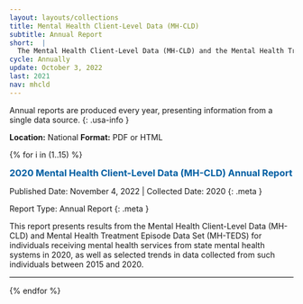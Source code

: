```yaml
---
layout: layouts/collections
title: Mental Health Client-Level Data (MH-CLD)
subtitle: Annual Report
short:  |
  The Mental Health Client-Level Data (MH-CLD) and the Mental Health Treatment Episode Data Set (MH-TEDS) systems provide information on mental health diagnoses and the mental health treatment services, outcomes, and demographic and substance use characteristics of individuals in mental health treatment facilities that report to individual state administrative data systems.
cycle: Annually
update: October 3, 2022
last: 2021
nav: mhcld
---
```

<style>
.reports {
  border-bottom: 1px solid #000;
  margin-bottom: 15px;
}
.reports > h3 {
  padding: 0;
  margin: 0;
  color: #005ea2;
}
.meta {
  font-size: 14px;
  padding: 0;
  margin: 0;
  margin-bottom: 5px;
}
</style>

Annual reports are produced every year, presenting information from a single data source. {: .usa-info }

**Location:** National
**Format:** PDF or HTML

{% for i in (1..15) %}
<div class="reports">

### 2020 Mental Health Client-Level Data (MH-CLD) Annual Report
Published Date: November 4, 2022 | Collected Date: 2020 {: .meta }

Report Type: Annual Report {: .meta }

This report presents results from the Mental Health Client-Level Data (MH-CLD) and Mental Health Treatment Episode Data Set (MH-TEDS) for individuals receiving mental health services from state mental health systems in 2020, as well as selected trends in data collected from such individuals between 2015 and 2020.


</div>
{% endfor %}